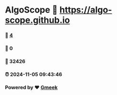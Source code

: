 # AlgoScope :link: https://algo-scope.github.io 
### :page_facing_up: [4](https://algo-scope.github.io/tag.html) 
### :speech_balloon: 0 
### :hibiscus: 32426 
### :alarm_clock: 2024-11-05 09:43:46 
### Powered by :heart: [Gmeek](https://github.com/Meekdai/Gmeek)
